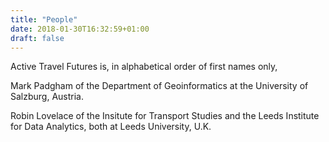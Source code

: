 ```yaml
---
title: "People"
date: 2018-01-30T16:32:59+01:00
draft: false
---
```


Active Travel Futures is, in alphabetical order of first names only,

Mark Padgham of the Department of Geoinformatics at the University of Salzburg,
Austria.

Robin Lovelace of the Insitute for Transport Studies and the Leeds Institute for
Data Analytics, both at Leeds University, U.K.

